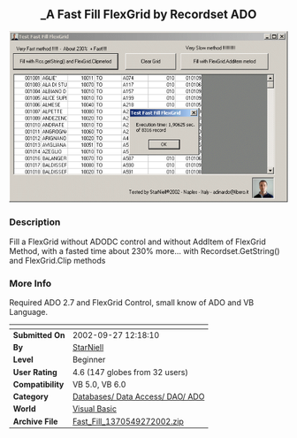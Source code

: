 ﻿<div align="center">

## \_A Fast Fill FlexGrid by Recordset ADO

<img src="PIC2002930450378588.gif">
</div>

### Description

Fill a FlexGrid without ADODC control and without AddItem of FlexGrid Method, with a fasted time about 230% more... with Recordset.GetString() and FlexGrid.Clip methods
 
### More Info
 
Required ADO 2.7 and FlexGrid Control, small know of ADO and VB Language.


<span>             |<span>
---                |---
**Submitted On**   |2002-09-27 12:18:10
**By**             |[StarNiell](https://github.com/Planet-Source-Code/PSCIndex/blob/master/ByAuthor/starniell.md)
**Level**          |Beginner
**User Rating**    |4.6 (147 globes from 32 users)
**Compatibility**  |VB 5\.0, VB 6\.0
**Category**       |[Databases/ Data Access/ DAO/ ADO](https://github.com/Planet-Source-Code/PSCIndex/blob/master/ByCategory/databases-data-access-dao-ado__1-6.md)
**World**          |[Visual Basic](https://github.com/Planet-Source-Code/PSCIndex/blob/master/ByWorld/visual-basic.md)
**Archive File**   |[Fast\_Fill\_1370549272002\.zip](https://github.com/Planet-Source-Code/starniell-a-fast-fill-flexgrid-by-recordset-ado__1-39309/archive/master.zip)








